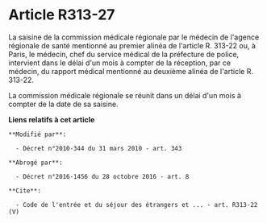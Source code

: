 # Article R313-27

La saisine de la commission médicale régionale par le médecin de l'agence régionale de santé mentionné au premier alinéa de
l'article R. 313-22 ou, à Paris, le médecin, chef du service médical de la préfecture de police, intervient dans le délai
d'un mois à compter de la réception, par ce médecin, du rapport médical mentionné au deuxième alinéa de l'article R. 313-22. 

La commission médicale régionale se réunit dans un délai d'un mois à compter de la date de sa saisine.

**Liens relatifs à cet article**

	**Modifié par**:

	  - Décret n°2010-344 du 31 mars 2010 - art. 343

	**Abrogé par**:

	  - Décret n°2016-1456 du 28 octobre 2016 - art. 8

	**Cite**:

	  - Code de l'entrée et du séjour des étrangers et ... - art. R313-22 (V)
